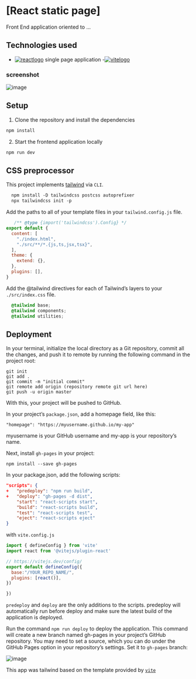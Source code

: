 

# \[React static page\]


Front End application oriented to ...

## Technologies used

- [![reactlogo](https://api.iconify.design/logos:react.svg)](https://reactjs.org/) single page application
-[![vitelogo]()](https://vitejs.dev/)

### screenshot

![image](https://github.com/Solaisiva00/React-static-page/assets/165774432/712fb770-3fb8-460e-910c-7aff20523a3a)


## Setup

1. Clone the repository and install the dependencies
```bash
npm install
```
2. Start the frontend application locally
```bash
npm run dev
```





## CSS preprocessor

This project implements [tailwind](https://tailwindcss.com/) via `CLI`.




```css
  npm install -D tailwindcss postcss autoprefixer
  npx tailwindcss init -p
```
Add the paths to all of your template files in your `tailwind.config.js` file.

```javascript
   /** @type {import('tailwindcss').Config} */
export default {
  content: [
    "./index.html",
    "./src/**/*.{js,ts,jsx,tsx}",
  ],
  theme: {
    extend: {},
  },
  plugins: [],
}
```
Add the @tailwind directives for each of Tailwind’s layers to your `./src/index.css` file.
```css
  @tailwind base;
  @tailwind components;
  @tailwind utilities;
```

## Deployment

In your terminal, initialize the local directory as a Git repository, commit all the changes, and push it to remote by running the following command in the project root:
```
git init
git add .
git commit -m "initial commit"
git remote add origin (repository remote git url here)
git push -u origin master
```
With this, your project will be pushed to GitHub.

In your project’s `package.json`, add a homepage field, like this:

```
"homepage": "https://myusername.github.io/my-app"
```
myusername is your GitHub username and my-app is your repository’s name.

Next, install `gh-pages` in your project:

```
npm install --save gh-pages
```
In your package.json, add the following scripts:
```json
"scripts": {
+   "predeploy": "npm run build",
+   "deploy": "gh-pages -d dist",
    "start": "react-scripts start",
    "build": "react-scripts build",
    "test": "react-scripts test",
    "eject": "react-scripts eject"
}
```

with `vite.config.js`

```javascript
import { defineConfig } from 'vite'
import react from '@vitejs/plugin-react'

// https://vitejs.dev/config/
export default defineConfig({
  base:"/YOUR_REPO_NAME/",
  plugins: [react()],
})

})


```
`predeploy` and `deploy` are the only additions to the scripts. predeploy will automatically run before deploy and make sure the latest build of the application is deployed.

Run the command `npm run deploy` to deploy the application. This command will create a new branch named gh-pages in your project’s GitHub repository. You may need to set a source, which you can do under the GitHub Pages option in your repository’s settings. Set it to `gh-pages` branch:

![image](https://github.com/Solaisiva00/React-static-page/assets/165774432/469dea65-b034-4f5f-a0ea-bf872303e86b)




This app was tailwind based on the template provided by [`vite`](https://vitejs.dev/)

